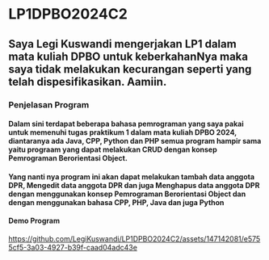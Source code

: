# LP1DPBO2024C2

## Saya Legi Kuswandi mengerjakan LP1 dalam mata kuliah DPBO untuk keberkahanNya maka saya tidak melakukan kecurangan seperti yang telah dispesifikasikan. Aamiin.

### Penjelasan Program
#### Dalam sini terdapat beberapa bahasa pemrograman yang saya pakai untuk memenuhi tugas praktikum 1 dalam mata kuliah DPBO 2024, diantaranya ada Java, CPP, Python dan PHP semua program hampir sama yaitu prograam yang dapat melakukan CRUD dengan konsep Pemrograman Berorientasi Object.

#### Yang nanti nya program ini akan dapat melakukan tambah data anggota DPR, Mengedit data anggota DPR dan juga Menghapus data anggota DPR dengan menggunakan konsep Pemrograman Berorientasi Object dan dengan menggunakan bahasa CPP, PHP, Java dan juga Python

#### Demo Program


https://github.com/LegiKuswandi/LP1DPBO2024C2/assets/147142081/e5755cf5-3a03-4927-b39f-caad04adc43e

